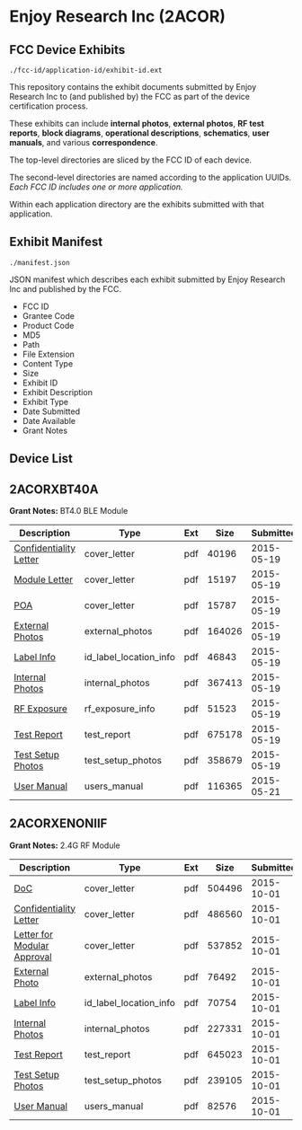# Enjoy Research Inc (2ACOR)
## FCC Device Exhibits

```
./fcc-id/application-id/exhibit-id.ext
```

This repository contains the exhibit documents submitted by Enjoy Research Inc to (and published by) the FCC as part of the device certification process.

These exhibits can include **internal photos**, **external photos**, **RF test reports**, **block diagrams**, **operational descriptions**, **schematics**, **user manuals**, and various **correspondence**.

The top-level directories are sliced by the FCC ID of each device.

The second-level directories are named according to the application UUIDs. *Each FCC ID includes one or more application.*

Within each application directory are the exhibits submitted with that application. 

## Exhibit Manifest

```
./manifest.json
```

JSON manifest which describes each exhibit submitted by Enjoy Research Inc and published by the FCC.

- FCC ID
- Grantee Code
- Product Code
- MD5
- Path
- File Extension
- Content Type
- Size
- Exhibit ID
- Exhibit Description
- Exhibit Type
- Date Submitted
- Date Available
- Grant Notes

## Device List
## 2ACORXBT40A
**Grant Notes:** BT4.0 BLE Module

| Description | Type | Ext | Size | Submitted | Available |
| ----------- | ---- | --- | ---- | --------- | --------- |
| [Confidentiality Letter](2ACORXBT40A/e0a92f63ed932db9267c9c4b36642845/2618556.pdf) | cover_letter | pdf | 40196 | 2015-05-19 | 2015-05-21 |
| [Module Letter](2ACORXBT40A/e0a92f63ed932db9267c9c4b36642845/2618562.pdf) | cover_letter | pdf | 15197 | 2015-05-19 | 2015-05-21 |
| [POA](2ACORXBT40A/e0a92f63ed932db9267c9c4b36642845/2618563.pdf) | cover_letter | pdf | 15787 | 2015-05-19 | 2015-05-21 |
| [External Photos](2ACORXBT40A/e0a92f63ed932db9267c9c4b36642845/2618557.pdf) | external_photos | pdf | 164026 | 2015-05-19 | 2015-05-21 |
| [Label Info](2ACORXBT40A/e0a92f63ed932db9267c9c4b36642845/2618559.pdf) | id_label_location_info | pdf | 46843 | 2015-05-19 | 2015-05-21 |
| [Internal Photos](2ACORXBT40A/e0a92f63ed932db9267c9c4b36642845/2618558.pdf) | internal_photos | pdf | 367413 | 2015-05-19 | 2015-05-21 |
| [RF Exposure](2ACORXBT40A/e0a92f63ed932db9267c9c4b36642845/2618561.pdf) | rf_exposure_info | pdf | 51523 | 2015-05-19 | 2015-05-21 |
| [Test Report](2ACORXBT40A/e0a92f63ed932db9267c9c4b36642845/2618564.pdf) | test_report | pdf | 675178 | 2015-05-19 | 2015-05-21 |
| [Test Setup Photos](2ACORXBT40A/e0a92f63ed932db9267c9c4b36642845/2618565.pdf) | test_setup_photos | pdf | 358679 | 2015-05-19 | 2015-05-21 |
| [User Manual](2ACORXBT40A/e0a92f63ed932db9267c9c4b36642845/2620732.pdf) | users_manual | pdf | 116365 | 2015-05-21 | 2015-05-21 |
## 2ACORXENONIIF
**Grant Notes:** 2.4G RF Module

| Description | Type | Ext | Size | Submitted | Available |
| ----------- | ---- | --- | ---- | --------- | --------- |
| [DoC](2ACORXENONIIF/c8d390c11443419a41f43e8b3a76ef92/2769993.pdf) | cover_letter | pdf | 504496 | 2015-10-01 | 2015-10-02 |
| [Confidentiality Letter](2ACORXENONIIF/c8d390c11443419a41f43e8b3a76ef92/2769994.pdf) | cover_letter | pdf | 486560 | 2015-10-01 | 2015-10-02 |
| [Letter for Modular Approval](2ACORXENONIIF/c8d390c11443419a41f43e8b3a76ef92/2769999.pdf) | cover_letter | pdf | 537852 | 2015-10-01 | 2015-10-02 |
| [External Photo](2ACORXENONIIF/c8d390c11443419a41f43e8b3a76ef92/2769995.pdf) | external_photos | pdf | 76492 | 2015-10-01 | 2015-10-02 |
| [Label Info](2ACORXENONIIF/c8d390c11443419a41f43e8b3a76ef92/2769998.pdf) | id_label_location_info | pdf | 70754 | 2015-10-01 | 2015-10-02 |
| [Internal Photos](2ACORXENONIIF/c8d390c11443419a41f43e8b3a76ef92/2769996.pdf) | internal_photos | pdf | 227331 | 2015-10-01 | 2015-10-02 |
| [Test Report](2ACORXENONIIF/c8d390c11443419a41f43e8b3a76ef92/2770000.pdf) | test_report | pdf | 645023 | 2015-10-01 | 2015-10-02 |
| [Test Setup Photos](2ACORXENONIIF/c8d390c11443419a41f43e8b3a76ef92/2770001.pdf) | test_setup_photos | pdf | 239105 | 2015-10-01 | 2015-10-02 |
| [User Manual](2ACORXENONIIF/c8d390c11443419a41f43e8b3a76ef92/2769997.pdf) | users_manual | pdf | 82576 | 2015-10-01 | 2015-10-02 |
